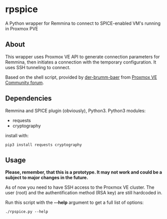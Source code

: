 # rpspice
A Python wrapper for Remmina to connect to SPICE-enabled VM's running in Proxmox PVE

## About
This wrapper uses Proxmox VE API to generate connection parameters for Remmina, then initiates a connection with the temporary configuration.
It uses SSH tunneling to connect.

Based on the shell script, provided by [der-brumm-baer](https://forum.proxmox.com/members/der-brumm-baer.60239/) from [Proxmox VE Community forum](https://forum.proxmox.com/threads/remote-spice-access-without-using-web-manager.16561/page-3).

## Dependencies
Remmina and SPICE plugin (obviously), Python3.
Python3 modules:
* requests
* cryptography

install with:

    pip3 install requests cryptography

## Usage
**Please, remember, that this is a prototype. It may not work and could be a subject to major changes in the future.**

As of now you need to have SSH access to the Proxmox VE cluster. The user (root) and the authentification method (RSA key) are still hardcoded in.

Run this script with the **--help** argument to get a full list of options:

    ./rpspice.py --help

[//]: # (Now with GPG commit signatures. Don't forget to leave)

[//]: # (blank lines before those "comments".)
